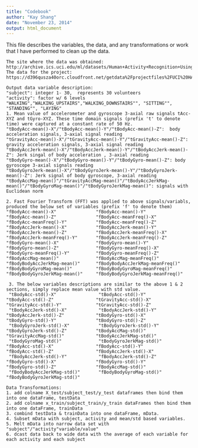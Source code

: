 ```yaml
---
title: "Codebook"
author: "Kay Shang"
date: "November 23, 2014"
output: html_document
---
```

This file describes the variables, the data, and any transformations or work that I have performed to clean up the data.

    The site where the data was obtained:
    http://archive.ics.uci.edu/ml/datasets/Human+Activity+Recognition+Using+Smartphones
    The data for the project:
    https://d396qusza40orc.cloudfront.net/getdata%2Fprojectfiles%2FUCI%20HAR%20Dataset.zip
  
    Output data variable description:
    "subject": integer 1- 30,  represents 30 volunteers                    
    "activity": factor w/ 6 levels "WALKING","WALKING_UPSTAIRS","WALKING_DOWNSTAIRS"", "SITTING"", "STANDING"", "LAYING"
    1. Mean value of accelerometer and gyroscope 3-axial raw signals tAcc-XYZ and tGyro-XYZ. These time domain signals (prefix 't' to denote time) were captured at a constant rate of 50 Hz.
    "tBodyAcc-mean()-X"/"tBodyAcc-mean()-Y"/"tBodyAcc-mean()-Z":  body acceleration signals, 3-axial signal reading
    "tGravityAcc-mean()-X"/"tGravityAcc-mean()-Y"/"tGravityAcc-mean()-Z": gravity acceleration signals, 3-axial signal reading
    "tBodyAccJerk-mean()-X"/"tBodyAccJerk-mean()-Y"/"tBodyAccJerk-mean()-Z": Jerk singal of body acceleration , 3-axial reading
    "tBodyGyro-mean()-X"/"tBodyGyro-mean()-Y"/"tBodyGyro-mean()-Z": body gyroscope 3-axial signals reading
    "tBodyGyroJerk-mean()-X"/"tBodyGyroJerk-mean()-Y"/"tBodyGyroJerk-mean()-Z": Jerk signal of body gyroscope, 3-axial reading
    "tBodyAccMag-mean()"/"tGravityAccMag-mean()"/"tBodyAccJerkMag-mean()"/"tBodyGyroMag-mean()"/"tBodyGyroJerkMag-mean()": signals with Euclidean norm
    
    2. Fast Fourier Transform (FFT) was applied to above signals/variabls, produced the below set of variables (prefix 'f' to denote them)
    "fBodyAcc-mean()-X"               "fBodyAcc-mean()-Y"
    "fBodyAcc-mean()-Z"               "fBodyAcc-meanFreq()-X"           "fBodyAcc-meanFreq()-Y"           "fBodyAcc-meanFreq()-Z"           "fBodyAccJerk-mean()-X"           "fBodyAccJerk-mean()-Y"          
    "fBodyAccJerk-mean()-Z"           "fBodyAccJerk-meanFreq()-X"       "fBodyAccJerk-meanFreq()-Y"       "fBodyAccJerk-meanFreq()-Z"       "fBodyGyro-mean()-X"              "fBodyGyro-mean()-Y"              
    "fBodyGyro-mean()-Z"              "fBodyGyro-meanFreq()-X"          "fBodyGyro-meanFreq()-Y"          "fBodyGyro-meanFreq()-Z"          "fBodyAccMag-mean()"              "fBodyAccMag-meanFreq()"         
    "fBodyBodyAccJerkMag-mean()"      "fBodyBodyAccJerkMag-meanFreq()"  "fBodyBodyGyroMag-mean()"         "fBodyBodyGyroMag-meanFreq()"     "fBodyBodyGyroJerkMag-mean()"     "fBodyBodyGyroJerkMag-meanFreq()"
    
     3. The below variables descriptions are similar to the above 1 & 2 sections, simply replace mean value with std value.
     "tBodyAcc-std()-X"                "tBodyAcc-std()-Y"                "tBodyAcc-std()-Z"                "tGravityAcc-std()-X"             "tGravityAcc-std()-Y"             "tGravityAcc-std()-Z"            
     "tBodyAccJerk-std()-X"            "tBodyAccJerk-std()-Y"            "tBodyAccJerk-std()-Z"            "tBodyGyro-std()-X"               "tBodyGyro-std()-Y"               "tBodyGyro-std()-Z"              
     "tBodyGyroJerk-std()-X"           "tBodyGyroJerk-std()-Y"           "tBodyGyroJerk-std()-Z"           "tBodyAccMag-std()"               "tGravityAccMag-std()"            "tBodyAccJerkMag-std()"          
     "tBodyGyroMag-std()"              "tBodyGyroJerkMag-std()"          "fBodyAcc-std()-X"                "fBodyAcc-std()-Y"                "fBodyAcc-std()-Z"                "fBodyAccJerk-std()-X"           
     "fBodyAccJerk-std()-Y"            "fBodyAccJerk-std()-Z"            "fBodyGyro-std()-X"               "fBodyGyro-std()-Y"               "fBodyGyro-std()-Z"               "fBodyAccMag-std()"              
     "fBodyBodyAccJerkMag-std()"       "fBodyBodyGyroMag-std()"          "fBodyBodyGyroJerkMag-std()"     
    
    Data Transformations:
    1. add colname X_test/subject_test/y_test dataframes then bind them into one dataFrame, testData
    2. add colname x_train/subject_train/y_train dataFrames then bind them into one dataFrame, trainData
    3. combind testData & trainData into one dataFrame, mData.
    4. Subset mData with subject, activity and mean/std based variables.
    5. Melt mData into narrow data set with "subject"/"activity"variable/value"
    6. dcast data back to wide data with the average of each variable for each activity and each subject
